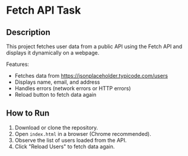 # Fetch API Task

## Description
This project fetches user data from a public API using the Fetch API and displays it dynamically on a webpage. 

Features:
- Fetches data from https://jsonplaceholder.typicode.com/users
- Displays name, email, and address
- Handles errors (network errors or HTTP errors)
- Reload button to fetch data again

## How to Run
1. Download or clone the repository.
2. Open `index.html` in a browser (Chrome recommended).
3. Observe the list of users loaded from the API.
4. Click "Reload Users" to fetch data again.


